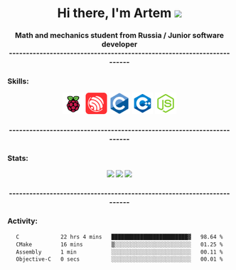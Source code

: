 <div id="badges" height:100px>
<h1 align="center">
  Hi there, I'm  Artem 
<img src="https://github.com/blackcater/blackcater/raw/main/images/Hi.gif" height="32"/></h1>
  <h3 align="center">Math and mechanics student from Russia / Junior software developer</br> -----------------------------------------------------------------------</h3>
</div>
<div>
<h3 align = "left">Skills:</h3>
<div  height = "140px" display = "flex" justify-content = "space-between" background = "red" align = "center">
  <img src="raspberrypi.svg"   height = 48px color>
  <img src="espressif.svg" height = 48px margin-left = 10px>
  <img src="c.svg"  height = 48px margin-left = 10px>
  <img src="cplusplus.svg"  height = 48px margin-left = 10px>
  <img src="nodedotjs.svg"  height = 48px margin-left = 10px>
  <h3 align="center">  ----------------------------------------------------------------------- </h3>
</div>
<h3 align = "left">Stats:</h3>
  
<div display = "flex" justify-content = "space-between" top = "100px" align = "center">
  
  ![](https://github-profile-summary-cards.vercel.app/api/cards/profile-details?username=assppex&theme=solarized_dark)
  ![](https://github-profile-summary-cards.vercel.app/api/cards/most-commit-language?username=assppex&theme=solarized_dark)
  ![](https://github-profile-summary-cards.vercel.app/api/cards/repos-per-language?username=assppex&theme=solarized_dark)
   <h3 align="center">  ----------------------------------------------------------------------- </h3>
</div>
  
<!--[![teuchezh's wakatime stats](https://github-readme-stats.vercel.app/api/wakatime?username=Assppex&layout=compact&theme=buefy)](https://github.com/Assppex)-->
<h3 align = "left">Activity:</h3>
<div align = "center">

<!--START_SECTION:waka-->

```txt
C             22 hrs 4 mins   ████████████████████████▓   98.64 %
CMake         16 mins         ▒░░░░░░░░░░░░░░░░░░░░░░░░   01.25 %
Assembly      1 min           ░░░░░░░░░░░░░░░░░░░░░░░░░   00.11 %
Objective-C   0 secs          ░░░░░░░░░░░░░░░░░░░░░░░░░   00.01 %
```

<!--END_SECTION:waka-->

</div>

</div>
<!--
**Assppex/Assppex** is a ✨ _special_ ✨ repository because its `README.md` (this file) appears on your GitHub profile.

Here are some ideas to get you started:

- 🔭 I’m currently working on ...
- 🌱 I’m currently learning ...
- 👯 I’m looking to collaborate on ...
- 🤔 I’m looking for help with ...
- 💬 Ask me about ...
- 📫 How to reach me: ...
- 😄 Pronouns: ...
- ⚡ Fun fact: ...
-->
